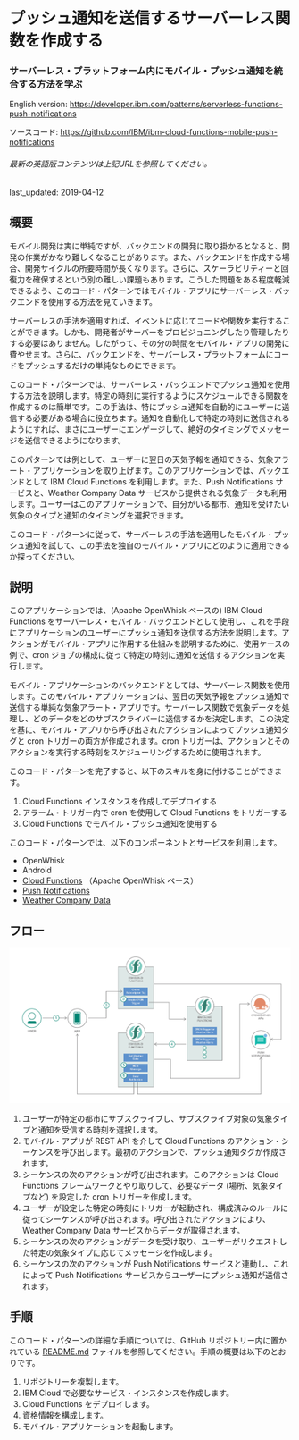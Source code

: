 # プッシュ通知を送信するサーバーレス関数を作成する

### サーバーレス・プラットフォーム内にモバイル・プッシュ通知を統合する方法を学ぶ

English version: https://developer.ibm.com/patterns/serverless-functions-push-notifications

ソースコード: https://github.com/IBM/ibm-cloud-functions-mobile-push-notifications

###### 最新の英語版コンテンツは上記URLを参照してください。
last_updated: 2019-04-12

 
## 概要

モバイル開発は実に単純ですが、バックエンドの開発に取り掛かるとなると、開発の作業がかなり難しくなることがあります。また、バックエンドを作成する場合、開発サイクルの所要時間が長くなります。さらに、スケーラビリティーと回復力を確保するという別の難しい課題もあります。こうした問題をある程度軽減できるよう、このコード・パターンではモバイル・アプリにサーバーレス・バックエンドを使用する方法を見ていきます。

サーバーレスの手法を適用すれば、イベントに応じてコードや関数を実行することができます。しかも、開発者がサーバーをプロビジョニングしたり管理したりする必要はありません。したがって、その分の時間をモバイル・アプリの開発に費やせます。さらに、バックエンドを、サーバーレス・プラットフォームにコードをプッシュするだけの単純なものにできます。

このコード・パターンでは、サーバーレス・バックエンドでプッシュ通知を使用する方法を説明します。特定の時刻に実行するようにスケジュールできる関数を作成するのは簡単です。この手法は、特にプッシュ通知を自動的にユーザーに送信する必要がある場合に役立ちます。通知を自動化して特定の時刻に送信されるようにすれば、まさにユーザーにエンゲージして、絶好のタイミングでメッセージを送信できるようになります。

このパターンでは例として、ユーザーに翌日の天気予報を通知できる、気象アラート・アプリケーションを取り上げます。このアプリケーションでは、バックエンドとして IBM Cloud Functions を利用します。また、Push Notifications サービスと、Weather Company Data サービスから提供される気象データも利用します。ユーザーはこのアプリケーションで、自分がいる都市、通知を受けたい気象のタイプと通知のタイミングを選択できます。

このコード・パターンに従って、サーバーレスの手法を適用したモバイル・プッシュ通知を試して、この手法を独自のモバイル・アプリにどのように適用できるか探ってください。

## 説明

このアプリケーションでは、(Apache OpenWhisk ベースの) IBM Cloud Functions をサーバーレス・モバイル・バックエンドとして使用し、これを手段にアプリケーションのユーザーにプッシュ通知を送信する方法を説明します。アクションがモバイル・アプリに作用する仕組みを説明するために、使用ケースの例で、cron ジョブの構成に従って特定の時刻に通知を送信するアクションを実行します。

モバイル・アプリケーションのバックエンドとしては、サーバーレス関数を使用します。このモバイル・アプリケーションは、翌日の天気予報をプッシュ通知で送信する単純な気象アラート・アプリです。サーバーレス関数で気象データを処理し、どのデータをどのサブスクライバーに送信するかを決定します。この決定を基に、モバイル・アプリから呼び出されたアクションによってプッシュ通知タグと cron トリガーの両方が作成されます。cron トリガーは、アクションとそのアクションを実行する時刻をスケジューリングするために使用されます。

このコード・パターンを完了すると、以下のスキルを身に付けることができます。

1. Cloud Functions インスタンスを作成してデプロイする
2. アラーム・トリガー内で cron を使用して Cloud Functions をトリガーする
3. Cloud Functions でモバイル・プッシュ通知を使用する

このコード・パターンでは、以下のコンポーネントとサービスを利用します。

* OpenWhisk
* Android
* [Cloud Functions](https://cloud.ibm.com/openwhisk?cm_sp=ibmdev-_-developer-patterns-_-cloudreg) （Apache OpenWhisk ベース）
* [Push Notifications](https://cloud.ibm.com/catalog/services/push-notifications?cm_sp=ibmdev-_-developer-patterns-_-cloudreg)
* [Weather Company Data](https://cloud.ibm.com/catalog/services/weather-company-data?cm_sp=ibmdev-_-developer-patterns-_-cloudreg)

## フロー

![サーバーレス関数によるプッシュ通知のフロー](./images/serverless-functions-push-flow-diagram.png)

1. ユーザーが特定の都市にサブスクライブし、サブスクライブ対象の気象タイプと通知を受信する時刻を選択します。
1. モバイル・アプリが REST API を介して Cloud Functions のアクション・シーケンスを呼び出します。最初のアクションで、プッシュ通知タグが作成されます。
1. シーケンスの次のアクションが呼び出されます。このアクションは Cloud Functions フレームワークとやり取りして、必要なデータ (場所、気象タイプなど) を設定した cron トリガーを作成します。
1. ユーザーが設定した特定の時刻にトリガーが起動され、構成済みのルールに従ってシーケンスが呼び出されます。呼び出されたアクションにより、Weather Company Data サービスからデータが取得されます。
1. シーケンスの次のアクションがデータを受け取り、ユーザーがリクエストした特定の気象タイプに応じてメッセージを作成します。
1. シーケンスの次のアクションが Push Notifications サービスと連動し、これによって Push Notifications サービスからユーザーにプッシュ通知が送信されます。

## 手順

このコード・パターンの詳細な手順については、GitHub リポジトリー内に置かれている [README.md](https://github.com/IBM/ibm-cloud-functions-mobile-push-notifications/blob/master/README.md) ファイルを参照してください。手順の概要は以下のとおりです。

1. リポジトリーを複製します。
1. IBM Cloud で必要なサービス・インスタンスを作成します。
1. Cloud Functions をデプロイします。
1. 資格情報を構成します。
1. モバイル・アプリケーションを起動します。
